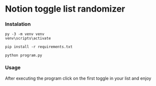 # Notion toggle list randomizer

### Instalation 

```
py -3 -m venv venv
venv\scripts\activate

pip install -r requirements.txt

python program.py
```

### Usage
After executing the program click on the first toggle in your list and enjoy